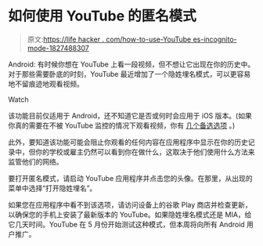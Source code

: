 # 如何使用 YouTube 的匿名模式

> 原文:[https://life hacker . com/how-to-use-YouTube es-incognito-mode-1827488307](https://lifehacker.com/how-to-use-youtubes-incognito-mode-1827488307)

Android: 有时候你想在 YouTube 上看一段视频，但不想让它出现在你的历史中。对于那些需要卧底的时刻，YouTube 最近增加了一个隐姓埋名模式，可以更容易地不留痕迹地观看视频。

Watch

该功能目前仅适用于 Android，还不知道它是否或何时会应用于 iOS 版本。(如果你真的需要在不被 YouTube 监控的情况下观看视频，你有 [几个备选选项](https://lifehacker.com/how-to-go-incognito-in-youtube-right-now-1826042848) 。)

此外，要知道该功能可能会阻止你观看的任何内容在应用程序中显示在你的历史记录中，但你的学校或雇主仍然可以看到你在做什么，这取决于他们使用什么方法来监管他们的网络。

要打开匿名模式，请启动 YouTube 应用程序并点击您的头像。在那里，从出现的菜单中选择“打开隐姓埋名”。

如果您在应用程序中看不到该选项，请访问设备上的谷歌 Play 商店并检查更新，以确保您的手机上安装了最新版本的 YouTube。如果隐姓埋名模式还是 MIA，给它几天时间。YouTube 在 5 月份开始测试这种模式，但本周将向所有 Android 用户推广。